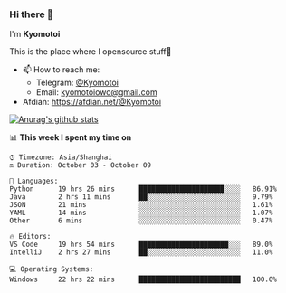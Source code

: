 ### Hi there 👋

I'm **Kyomotoi**

This is the place where I opensource stuff🤺

- 📫 How to reach me: 
    - Telegram: [@Kyomotoi](https://t.me/Kyomotoi)
    - Email: <kyomotoiowo@gmail.com>
- Afdian: <https://afdian.net/@Kyomotoi>

[![Anurag's github stats](https://github-readme-stats.vercel.app/api?username=kyomotoi)](https://github.com/anuraghazra/github-readme-stats)

📊 **This week I spent my time on**
<!--START_SECTION:waka-->
```text
⌚︎ Timezone: Asia/Shanghai
🔛 Duration: October 03 - October 09

💬 Languages: 
Python      19 hrs 26 mins      █████████████████████░░░░   86.91% 
Java        2 hrs 11 mins       ██░░░░░░░░░░░░░░░░░░░░░░░   9.79% 
JSON        21 mins             ░░░░░░░░░░░░░░░░░░░░░░░░░   1.61% 
YAML        14 mins             ░░░░░░░░░░░░░░░░░░░░░░░░░   1.07% 
Other       6 mins              ░░░░░░░░░░░░░░░░░░░░░░░░░   0.47%

🔥 Editors: 
VS Code     19 hrs 54 mins      ██████████████████████░░░   89.0% 
IntelliJ    2 hrs 27 mins       ██░░░░░░░░░░░░░░░░░░░░░░░   11.0%

💻 Operating Systems: 
Windows     22 hrs 22 mins      █████████████████████████   100.0%
```
<!--END_SECTION:waka-->
